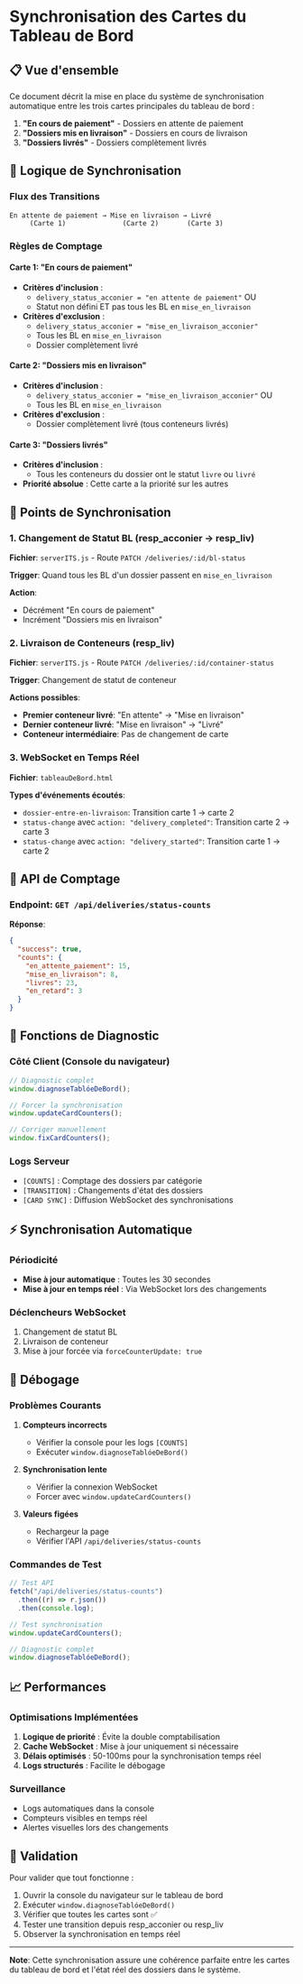 # Synchronisation des Cartes du Tableau de Bord

## 📋 Vue d'ensemble

Ce document décrit la mise en place du système de synchronisation automatique entre les trois cartes principales du tableau de bord :

1. **"En cours de paiement"** - Dossiers en attente de paiement
2. **"Dossiers mis en livraison"** - Dossiers en cours de livraison
3. **"Dossiers livrés"** - Dossiers complètement livrés

## 🔄 Logique de Synchronisation

### Flux des Transitions

```
En attente de paiement → Mise en livraison → Livré
     (Carte 1)              (Carte 2)       (Carte 3)
```

### Règles de Comptage

#### Carte 1: "En cours de paiement"

- **Critères d'inclusion** :
  - `delivery_status_acconier = "en attente de paiement"` OU
  - Statut non défini ET pas tous les BL en `mise_en_livraison`
- **Critères d'exclusion** :
  - `delivery_status_acconier = "mise_en_livraison_acconier"`
  - Tous les BL en `mise_en_livraison`
  - Dossier complètement livré

#### Carte 2: "Dossiers mis en livraison"

- **Critères d'inclusion** :
  - `delivery_status_acconier = "mise_en_livraison_acconier"` OU
  - Tous les BL en `mise_en_livraison`
- **Critères d'exclusion** :
  - Dossier complètement livré (tous conteneurs livrés)

#### Carte 3: "Dossiers livrés"

- **Critères d'inclusion** :
  - Tous les conteneurs du dossier ont le statut `livre` ou `livré`
- **Priorité absolue** : Cette carte a la priorité sur les autres

## 🚀 Points de Synchronisation

### 1. Changement de Statut BL (resp_acconier → resp_liv)

**Fichier**: `serverITS.js` - Route `PATCH /deliveries/:id/bl-status`

**Trigger**: Quand tous les BL d'un dossier passent en `mise_en_livraison`

**Action**:

- Décrément "En cours de paiement"
- Incrément "Dossiers mis en livraison"

### 2. Livraison de Conteneurs (resp_liv)

**Fichier**: `serverITS.js` - Route `PATCH /deliveries/:id/container-status`

**Trigger**: Changement de statut de conteneur

**Actions possibles**:

- **Premier conteneur livré**: "En attente" → "Mise en livraison"
- **Dernier conteneur livré**: "Mise en livraison" → "Livré"
- **Conteneur intermédiaire**: Pas de changement de carte

### 3. WebSocket en Temps Réel

**Fichier**: `tableauDeBord.html`

**Types d'événements écoutés**:

- `dossier-entre-en-livraison`: Transition carte 1 → carte 2
- `status-change` avec `action: "delivery_completed"`: Transition carte 2 → carte 3
- `status-change` avec `action: "delivery_started"`: Transition carte 1 → carte 2

## 📡 API de Comptage

### Endpoint: `GET /api/deliveries/status-counts`

**Réponse**:

```json
{
  "success": true,
  "counts": {
    "en_attente_paiement": 15,
    "mise_en_livraison": 8,
    "livres": 23,
    "en_retard": 3
  }
}
```

## 🔧 Fonctions de Diagnostic

### Côté Client (Console du navigateur)

```javascript
// Diagnostic complet
window.diagnoseTablóeDeBord();

// Forcer la synchronisation
window.updateCardCounters();

// Corriger manuellement
window.fixCardCounters();
```

### Logs Serveur

- `[COUNTS]` : Comptage des dossiers par catégorie
- `[TRANSITION]` : Changements d'état des dossiers
- `[CARD SYNC]` : Diffusion WebSocket des synchronisations

## ⚡ Synchronisation Automatique

### Périodicité

- **Mise à jour automatique** : Toutes les 30 secondes
- **Mise à jour en temps réel** : Via WebSocket lors des changements

### Déclencheurs WebSocket

1. Changement de statut BL
2. Livraison de conteneur
3. Mise à jour forcée via `forceCounterUpdate: true`

## 🐛 Débogage

### Problèmes Courants

1. **Compteurs incorrects**

   - Vérifier la console pour les logs `[COUNTS]`
   - Exécuter `window.diagnoseTablóeDeBord()`

2. **Synchronisation lente**

   - Vérifier la connexion WebSocket
   - Forcer avec `window.updateCardCounters()`

3. **Valeurs figées**
   - Rechargeur la page
   - Vérifier l'API `/api/deliveries/status-counts`

### Commandes de Test

```javascript
// Test API
fetch("/api/deliveries/status-counts")
  .then((r) => r.json())
  .then(console.log);

// Test synchronisation
window.updateCardCounters();

// Diagnostic complet
window.diagnoseTablóeDeBord();
```

## 📈 Performances

### Optimisations Implémentées

1. **Logique de priorité** : Évite la double comptabilisation
2. **Cache WebSocket** : Mise à jour uniquement si nécessaire
3. **Délais optimisés** : 50-100ms pour la synchronisation temps réel
4. **Logs structurés** : Facilite le débogage

### Surveillance

- Logs automatiques dans la console
- Compteurs visibles en temps réel
- Alertes visuelles lors des changements

## 🎯 Validation

Pour valider que tout fonctionne :

1. Ouvrir la console du navigateur sur le tableau de bord
2. Exécuter `window.diagnoseTablóeDeBord()`
3. Vérifier que toutes les cartes sont ✅
4. Tester une transition depuis resp_acconier ou resp_liv
5. Observer la synchronisation en temps réel

---

**Note**: Cette synchronisation assure une cohérence parfaite entre les cartes du tableau de bord et l'état réel des dossiers dans le système.
